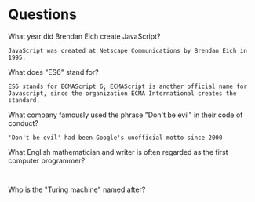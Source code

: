 # Questions

What year did Brendan Eich create JavaScript?

```
JavaScript was created at Netscape Communications by Brendan Eich in 1995. 

```

What does "ES6" stand for?

```
ES6 stands for ECMAScript 6; ECMAScript is another official name for Javascript, since the organization ECMA International creates the standard.

```

What company famously used the phrase "Don't be evil" in their code of conduct?

```
'Don't be evil' had been Google's unofficial motto since 2000

```

What English mathematician and writer is often regarded as the first computer programmer?

```


```

Who is the "Turing machine" named after?

```


```
